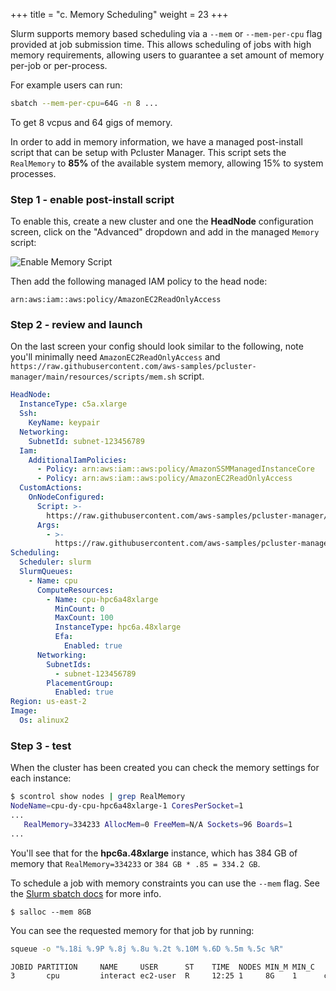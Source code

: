 +++
title = "c. Memory Scheduling"
weight = 23
+++

Slurm supports memory based scheduling via a `--mem` or `--mem-per-cpu` flag provided at job submission time. This allows scheduling of jobs with high memory requirements, allowing users to guarantee a set amount of memory per-job or per-process.

For example users can run:

```bash
sbatch --mem-per-cpu=64G -n 8 ...
```

To get 8 vcpus and 64 gigs of memory. 

In order to add in memory information, we have a managed post-install script that can be setup with Pcluster Manager. This script sets the `RealMemory` to **85%** of the available system memory, allowing 15% to system processes.

### Step 1 - enable post-install script

To enable this, create a new cluster and one the **HeadNode** configuration screen, click on the "Advanced" dropdown and add in the managed `Memory` script:

![Enable Memory Script](memory-scheduling/memory.png)

Then add the following managed IAM policy to the head node:

```
arn:aws:iam::aws:policy/AmazonEC2ReadOnlyAccess
```

### Step 2 - review and launch

On the last screen your config should look similar to the following, note you'll minimally need `AmazonEC2ReadOnlyAccess` and `https://raw.githubusercontent.com/aws-samples/pcluster-manager/main/resources/scripts/mem.sh` script.

```yaml
HeadNode:
  InstanceType: c5a.xlarge
  Ssh:
    KeyName: keypair
  Networking:
    SubnetId: subnet-123456789
  Iam:
    AdditionalIamPolicies:
      - Policy: arn:aws:iam::aws:policy/AmazonSSMManagedInstanceCore
      - Policy: arn:aws:iam::aws:policy/AmazonEC2ReadOnlyAccess
  CustomActions:
    OnNodeConfigured:
      Script: >-
        https://raw.githubusercontent.com/aws-samples/pcluster-manager/main/resources/scripts/multi-runner.py
      Args:
        - >-
          https://raw.githubusercontent.com/aws-samples/pcluster-manager/main/resources/scripts/mem.sh
Scheduling:
  Scheduler: slurm
  SlurmQueues:
    - Name: cpu
      ComputeResources:
        - Name: cpu-hpc6a48xlarge
          MinCount: 0
          MaxCount: 100
          InstanceType: hpc6a.48xlarge
          Efa:
            Enabled: true
      Networking:
        SubnetIds:
          - subnet-123456789
        PlacementGroup:
          Enabled: true
Region: us-east-2
Image:
  Os: alinux2
```

### Step 3 - test

When the cluster has been created you can check the memory settings for each instance:

```bash
$ scontrol show nodes | grep RealMemory
NodeName=cpu-dy-cpu-hpc6a48xlarge-1 CoresPerSocket=1
...
   RealMemory=334233 AllocMem=0 FreeMem=N/A Sockets=96 Boards=1
...
```

You'll see that for the **hpc6a.48xlarge** instance, which has 384 GB of memory that `RealMemory=334233` or `384 GB * .85 = 334.2 GB`.

To schedule a job with memory constraints you can use the `--mem` flag. See the [Slurm sbatch docs](https://slurm.schedmd.com/sbatch.html#OPT_mem) for more info.

```
$ salloc --mem 8GB 
```

You can see the requested memory for that job by running:

```bash
squeue -o "%.18i %.9P %.8j %.8u %.2t %.10M %.6D %.5m %.5c %R"

JOBID PARTITION     NAME     USER      ST    TIME  NODES MIN_M MIN_C    NODELIST(REASON)
3       cpu         interact ec2-user  R     12:25 1     8G    1      cpu-dy-cpu-hpc6a48xlarge-1
```